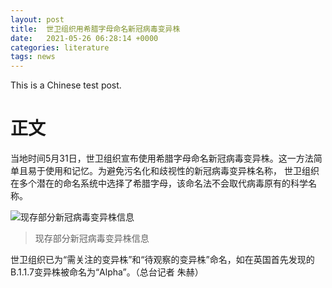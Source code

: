 ```yaml
---
layout: post
title:  世卫组织用希腊字母命名新冠病毒变异株
date:   2021-05-26 06:28:14 +0000
categories: literature
tags: news
---
```


This is a Chinese test post.

# 正文
当地时间5月31日，世卫组织宣布使用希腊字母命名新冠病毒变异株。这一方法简单且易于使用和记忆。为避免污名化和歧视性的新冠病毒变异株名称，
世卫组织在多个潜在的命名系统中选择了希腊字母，该命名法不会取代病毒原有的科学名称。

![现存部分新冠病毒变异株信息](https://user-images.githubusercontent.com/49949411/120271891-b92a0880-c2de-11eb-848c-81c0bc64cf62.jpeg)
> 现存部分新冠病毒变异株信息

世卫组织已为“需关注的变异株”和“待观察的变异株”命名，如在英国首先发现的B.1.1.7变异株被命名为“Alpha”。（总台记者 朱赫）
